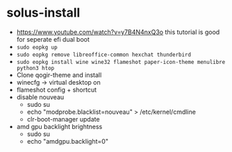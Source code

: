 # solus-install

- https://www.youtube.com/watch?v=y7B4N4nxQ3o this tutorial is good for seperate efi dual boot
- `sudo eopkg up`
- `sudo eopkg remove libreoffice-common hexchat thunderbird`
- `sudo eopkg install wine wine32 flameshot paper-icon-theme menulibre python3 htop`
- Clone qogir-theme and install
- winecfg -> virtual desktop on
- flameshot config + shortcut
- disable nouveau
  - sudo su
  - echo "modprobe.blacklist=nouveau" > /etc/kernel/cmdline
  - clr-boot-manager update
- amd gpu backlight brightness
  - sudo su
  - echo "amdgpu.backlight=0"
